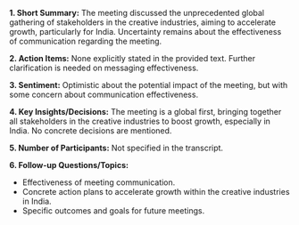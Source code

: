 **1. Short Summary:** The meeting discussed the unprecedented global gathering of stakeholders in the creative industries, aiming to accelerate growth, particularly for India.  Uncertainty remains about the effectiveness of communication regarding the meeting.

**2. Action Items:**  None explicitly stated in the provided text.  Further clarification is needed on messaging effectiveness.

**3. Sentiment:** Optimistic about the potential impact of the meeting, but with some concern about communication effectiveness.

**4. Key Insights/Decisions:** The meeting is a global first, bringing together all stakeholders in the creative industries to boost growth, especially in India. No concrete decisions are mentioned.

**5. Number of Participants:** Not specified in the transcript.

**6. Follow-up Questions/Topics:**
* Effectiveness of meeting communication.
* Concrete action plans to accelerate growth within the creative industries in India.
*  Specific outcomes and goals for future meetings.
